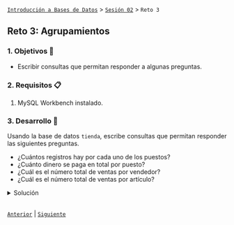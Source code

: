 [`Introducción a Bases de Datos`](../../Readme.md) > [`Sesión 02`](../Readme.md) > `Reto 3`
	
## Reto 3: Agrupamientos

<div style="text-align: justify;">

### 1. Objetivos :dart:

- Escribir consultas que permitan responder a algunas preguntas.

### 2. Requisitos :clipboard:

1. MySQL Workbench instalado.

### 3. Desarrollo :rocket:

Usando la base de datos `tienda`, escribe consultas que permitan responder las siguientes preguntas.

- ¿Cuántos registros hay por cada uno de los puestos?
- ¿Cuánto dinero se paga en total por puesto?
- ¿Cuál es el número total de ventas por vendedor?
- ¿Cuál es el número total de ventas por artículo?

<details><summary>Solución</summary>
<p>

- ¿Cuántos registros hay por cada uno de los puestos?

   ```sql
   SELECT nombre, count(*)
   FROM puesto
   GROUP BY nombre;
   ```
   ![imagen](imagenes/s1wr31.png)

- ¿Cuánto dinero se paga en total por puesto?

   ```sql
   SELECT nombre, sum(salario)
   FROM puesto
   GROUP BY nombre;
   ```
   ![imagen](imagenes/s2wr32.png)
   
- ¿Cuál es el número total de ventas por vendedor?

   ```sql
   SELECT id_empleado, count(clave) AS ventas
   FROM venta
   GROUP BY id_empleado;
   ```
   ![imagen](imagenes/s2wr33.png)
   
- ¿Cuál es el número total de ventas por artículo?
   
   ```sql
   SELECT id_articulo, count(*)
   FROM venta
   GROUP BY id_articulo;
   ```
   
   ![imagen](imagenes/s2wr34.png)

</p>
</details> 

<br/>

[`Anterior`](../Ejemplo-03/Readme.md) | [`Siguiente`](../Readme.md#subconsultas)         

</div>
